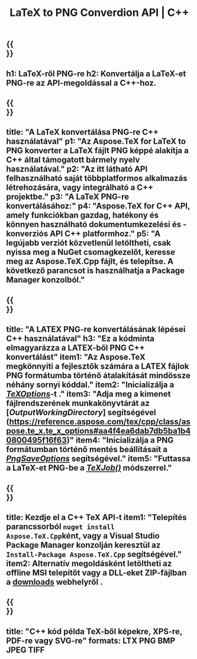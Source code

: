 ﻿---
translation: true
template: /_templates/_conversion-child-cpp.md
title: LaTeX to PNG Converdion API | C++
description: LaTeX-PNG konvertálási funkció. Integrálja ezt a helyszíni C++ könyvtárat a projektjébe, vagy használjon többplatformos alkalmazásokat a LaTeX PNG-re konvertálásához.
keywords: latex a png api cpp-be, latex2png integrálja a c++-t
url: /cpp/conversion/latex-to-png/
family: tex
platformtag: cpp
feature: conversion
informat: LATEX
outformat: PNG
otherformats: PNG JPEG TIFF PDF SVG XPS
---

{{<section banner>}}
---
h1: LaTeX-ről PNG-re
h2: Konvertálja a LaTeX-et PNG-re az API-megoldással a C++-hoz.
---

{{<section overview>}}
---
title: "A LaTeX konvertálása PNG-re C++ használatával"
p1: "Az Aspose.TeX for LaTeX to PNG konverter a LaTeX fájlt PNG képpé alakítja a C++ által támogatott bármely nyelv használatával."
p2: "Az itt látható API felhasználható saját többplatformos alkalmazás létrehozására, vagy integrálható a C++ projektbe."
p3: "A LaTeX PNG-re konvertálásához:"
p4: "Aspose.TeX for C++ API, amely funkciókban gazdag, hatékony és könnyen használható dokumentumkezelési és -konverziós API C++ platformhoz."
p5: "A legújabb verziót közvetlenül letöltheti, csak nyissa meg a NuGet csomagkezelőt, keresse meg az Aspose.TeX.Cpp fájlt, és telepítse. A következő parancsot is használhatja a Package Manager konzolból."
---

{{<section feature1>}}
---
title: "A LATEX PNG-re konvertálásának lépései C++ használatával"
h3: "Ez a kódminta elmagyarázza a LATEX-ből PNG C++ konvertálást"
item1: "Az Aspose.TeX megkönnyíti a fejlesztők számára a LATEX fájlok PNG formátumba történő átalakítását mindössze néhány sornyi kóddal."
item2: "Inicializálja a [*TeXOptions*](https://reference.aspose.com/tex/cpp/class/aspose.te_x.te_x_options)-t ."
item3: "Adja meg a kimenet fájlrendszerének munkakönyvtárát az [*OutputWorkingDirectory*] segítségével (https://reference.aspose.com/tex/cpp/class/aspose.te_x.te_x_options#aa4f4ea6dab7db5ba1b40800495f16f63)"
item4: "Inicializálja a PNG formátumban történő mentés beállításait a [*PngSaveOptions*](https://reference.aspose.com/tex/cpp/class/aspose.te_x.presentation.image.png_save_options) segítségével."
item5: "Futtassa a LaTeX-et PNG-be a [*TeXJob()*](https://reference.aspose.com/tex/cpp/class/aspose.te_x.te_x_job) módszerrel."
---

{{<section feature2>}}
---
title: Kezdje el a C++ TeX API-t
item1: "Telepítés parancssorból ```nuget install Aspose.TeX.Cpp```ként, vagy a Visual Studio Package Manager konzolján keresztül az ```Install-Package Aspose.TeX.Cpp``` segítségével."
item2: Alternatív megoldásként letöltheti az offline MSI telepítőt vagy a DLL-eket ZIP-fájlban a [downloads](https://releases.aspose.com/tex/cpp) webhelyről .
---

{{<section widget>}}
---
title: "C++ kód példa TeX-ből képekre, XPS-re, PDF-re vagy SVG-re"
formats: LTX PNG BMP JPEG TIFF
---
